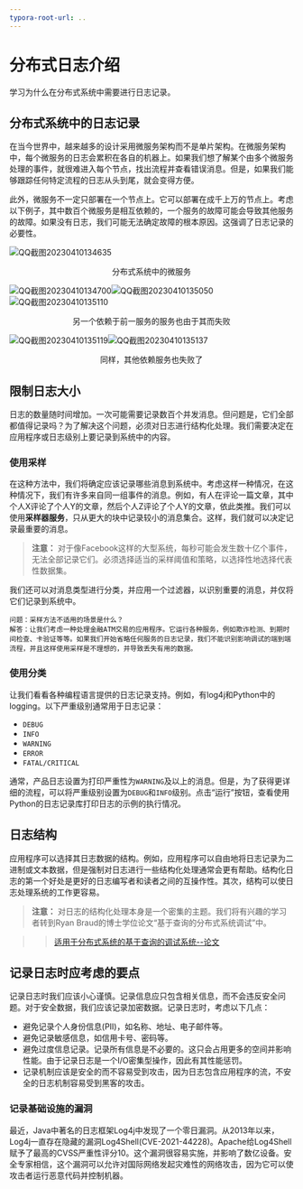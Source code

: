 ```yaml
---
typora-root-url: ..
---
```


# 分布式日志介绍

学习为什么在分布式系统中需要进行日志记录。

## 分布式系统中的日志记录

在当今世界中，越来越多的设计采用微服务架构而不是单片架构。在微服务架构中，每个微服务的日志会累积在各自的机器上。如果我们想了解某个由多个微服务处理的事件，就很难进入每个节点，找出流程并查看错误消息。但是，如果我们能够跟踪任何特定流程的日志从头到尾，就会变得方便。

此外，微服务不一定只部署在一个节点上。它可以部署在成千上万的节点上。考虑以下例子，其中数百个微服务是相互依赖的，一个服务的故障可能会导致其他服务的故障。如果没有日志，我们可能无法确定故障的根本原因。这强调了日志记录的必要性。

![QQ截图20230410134635](/img/22-Distributed%20Logging/QQ%E6%88%AA%E5%9B%BE20230410134635.png)

<center>分布式系统中的微服务</center>

![QQ截图20230410134700](/img/22-Distributed%20Logging/QQ%E6%88%AA%E5%9B%BE20230410134700.png)![QQ截图20230410135050](/img/22-Distributed%20Logging/QQ%E6%88%AA%E5%9B%BE20230410135050.png)![QQ截图20230410135110](/img/22-Distributed%20Logging/QQ%E6%88%AA%E5%9B%BE20230410135110.png)

<center>另一个依赖于前一服务的服务也由于其而失败</center>

![QQ截图20230410135119](/img/22-Distributed%20Logging/QQ%E6%88%AA%E5%9B%BE20230410135119.png)![QQ截图20230410135137](/img/22-Distributed%20Logging/QQ%E6%88%AA%E5%9B%BE20230410135137.png)

<center>同样，其他依赖服务也失败了</center>

## 限制日志大小

日志的数量随时间增加。一次可能需要记录数百个并发消息。但问题是，它们全部都值得记录吗？为了解决这个问题，必须对日志进行结构化处理。我们需要决定在应用程序或日志级别上要记录到系统中的内容。

### 使用采样

在这种方法中，我们将确定应该记录哪些消息到系统中。考虑这样一种情况，在这种情况下，我们有许多来自同一组事件的消息。例如，有人在评论一篇文章，其中个人X评论了个人Y的文章，然后个人Z评论了个人Y的文章，依此类推。我们可以使用**采样器服务**，只从更大的块中记录较小的消息集合。这样，我们就可以决定记录最重要的消息。

> **注意：** 对于像Facebook这样的大型系统，每秒可能会发生数十亿个事件，无法全部记录它们。必须选择适当的采样阈值和策略，以选择性地选择代表性数据集。

我们还可以对消息类型进行分类，并应用一个过滤器，以识别重要的消息，并仅将它们记录到系统中。

```
问题：采样方法不适用的场景是什么？
解答：让我们考虑一种处理金融ATM交易的应用程序。它运行各种服务，例如欺诈检测、到期时间检查、卡验证等等。如果我们开始省略任何服务的日志记录，我们不能识别影响调试的端到端流程，并且这样使用采样是不理想的，并导致丢失有用的数据。
```

### 使用分类

让我们看看各种编程语言提供的日志记录支持。例如，有log4j和Python中的logging。以下严重级别通常用于日志记录：

- `DEBUG`
- `INFO`
- `WARNING`
- `ERROR`
- `FATAL/CRITICAL`

通常，产品日志设置为打印严重性为`WARNING`及以上的消息。但是，为了获得更详细的流程，可以将严重级别设置为`DEBUG`和`INFO`级别。点击“运行”按钮，查看使用Python的日志记录库打印日志的示例的执行情况。

## 日志结构

应用程序可以选择其日志数据的结构。例如，应用程序可以自由地将日志记录为二进制或文本数据，但是强制对日志进行一些结构化处理通常会更有帮助。结构化日志的第一个好处是更好的日志编写者和读者之间的互操作性。其次，结构可以使日志处理系统的工作更容易。

> **注意：** 对日志的结构化处理本身是一个密集的主题。我们将有兴趣的学习者转到Ryan Braud的博士学位论文“基于查询的分布式系统调试”中。

>> [适用于分布式系统的基于查询的调试系统--论文](https://escholarship.org/uc/item/2p06d5sv)

## 记录日志时应考虑的要点

记录日志时我们应该小心谨慎。记录信息应只包含相关信息，而不会违反安全问题。对于安全数据，我们应该记录加密数据。记录日志时，考虑以下几点：

- 避免记录个人身份信息(PII)，如名称、地址、电子邮件等。
- 避免记录敏感信息，如信用卡号、密码等。
- 避免过度信息记录。记录所有信息是不必要的。这只会占用更多的空间并影响性能。由于记录日志是一个I/O密集型操作，因此有其性能惩罚。
- 记录机制应该是安全的而不容易受到攻击，因为日志包含应用程序的流，不安全的日志机制容易受到黑客的攻击。

### 记录基础设施的漏洞

最近，Java中著名的日志框架Log4j中发现了一个零日漏洞。从2013年以来，Log4j一直存在隐藏的漏洞Log4Shell(CVE-2021-44228)。Apache给Log4Shell赋予了最高的CVSS严重性评分10。这个漏洞很容易实施，并影响了数亿设备。安全专家相信，这个漏洞可以允许对国际网络发起灾难性的网络攻击，因为它可以使攻击者运行恶意代码并控制机器。